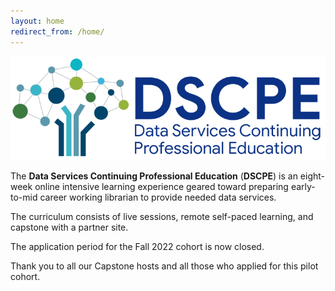 ```yaml
---
layout: home
redirect_from: /home/
---
```


<p align="center"><img src="/images/logos/dscpelogo_horizontal_small.png" alt="DSCPE Logo"></p>

The **Data Services Continuing Professional Education** (**DSCPE**) is an eight-week online intensive learning experience geared toward preparing early-to-mid career working librarian to provide needed data services.

The curriculum consists of live sessions, remote self-paced learning, and capstone with a partner site.

The application period for the Fall 2022 cohort is now closed.

Thank you to all our Capstone hosts and all those who applied for this pilot cohort.
<br>
